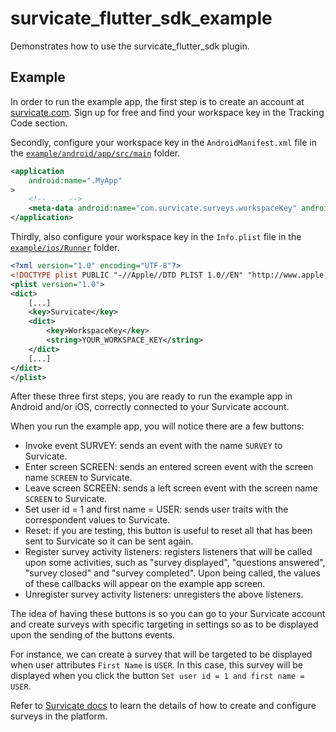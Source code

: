# survicate_flutter_sdk_example

Demonstrates how to use the survicate_flutter_sdk plugin.

## Example

In order to run the example app, the first step is to create an account at [survicate.com](https://survicate.com). Sign up for free and find your workspace key in the Tracking Code section.

Secondly, configure your workspace key in the `AndroidManifest.xml` file in the [`example/android/app/src/main`](./android/app/src/main) folder.

```xml
<application
    android:name=".MyApp"
>
    <!-- ... -->
    <meta-data android:name="com.survicate.surveys.workspaceKey" android:value="YOUR_WORKSPACE_KEY"/>
</application>
```

Thirdly, also configure your workspace key in the `Info.plist` file in the [`example/ios/Runner`](./ios/Runner) folder.

```xml
<?xml version="1.0" encoding="UTF-8"?>
<!DOCTYPE plist PUBLIC "-//Apple//DTD PLIST 1.0//EN" "http://www.apple.com/DTDs/PropertyList-1.0.dtd">
<plist version="1.0">
<dict>
	[...]
	<key>Survicate</key>
	<dict>
	    <key>WorkspaceKey</key>
	    <string>YOUR_WORKSPACE_KEY</string>
	</dict>
	[...]
</dict>
</plist>
```

After these three first steps, you are ready to run the example app in Android and/or iOS, correctly connected to your Survicate account.

When you run the example app, you will notice there are a few buttons:
* Invoke event SURVEY: sends an event with the name `SURVEY` to Survicate.
* Enter screen SCREEN: sends an entered screen event with the screen name `SCREEN` to Survicate.
* Leave screen SCREEN: sends a left screen event with the screen name `SCREEN` to Survicate.
* Set user id = 1 and first name = USER: sends user traits with the correspondent values to Survicate.
* Reset: if you are testing, this button is useful to reset all that has been sent to Survicate so it can be sent again.
* Register survey activity listeners: registers listeners that will be called upon some activities, such as "survey displayed", "questions answered", "survey closed" and "survey completed". Upon being called, the values of these callbacks will appear on the example app screen.
* Unregister survey activity listeners: unregisters the above listeners.

The idea of having these buttons is so you can go to your Survicate account and create surveys with specific targeting in settings so as to be displayed upon the sending of the buttons events.

For instance, we can create a survey that will be targeted to be displayed when user attributes `First Name` is `USER`. In this case, this survey will be displayed when you click the button `Set user id = 1 and first name = USER`.

Refer to [Survicate docs](https://help.survicate.com/en/) to learn the details of how to create and configure surveys in the platform.

